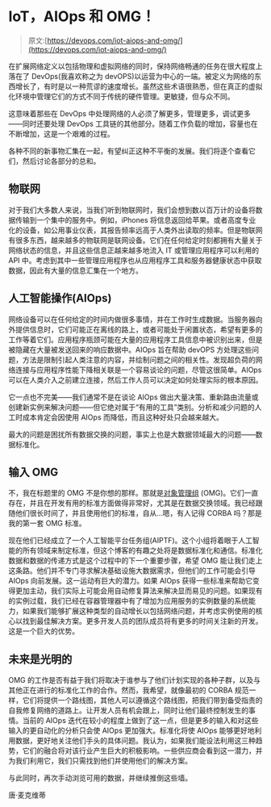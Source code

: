 # IoT，AIOps 和 OMG！

> 原文:[https://devops.com/iot-aiops-and-omg/](https://devops.com/iot-aiops-and-omg/)

在扩展网络定义以包括物理和虚拟网络的同时，保持网络畅通的任务在很大程度上落在了 DevOps(我喜欢称之为 devOPS)以运营为中心的一端。被定义为网络的东西增长了，有时是以一种荒谬的速度增长。虽然这些术语很熟悉，但在真正的虚拟化环境中管理它们的方式不同于传统的硬件管理。更敏捷，但与众不同。

这意味着那些在 DevOps 中处理网络的人必须了解更多，管理更多，调试更多——同时还要处理 DevOps 工具链的其他部分。随着工作负载的增加，容量也在不断增加，这是一个艰难的过程。

各种不同的新事物汇集在一起，有望纠正这种不平衡的发展。我们将逐个查看它们，然后讨论各部分的总和。

## 物联网

对于我们大多数人来说，当我们听到物联网时，我们会想到数以百万计的设备将数据传输到一个集中的服务中。例如，iPhones 将信息返回给苹果。或者高度专业化的设备，如公用事业仪表，其报告频率远高于人类外出读取的频率。但是物联网有很多东西，越来越多的物联网是联网设备。它们在任何给定时刻都拥有大量关于网络状态的信息，并且这些信息正越来越多地流入 IT 或管理应用程序可以利用的 API 中。考虑到其中一些管理应用程序也从应用程序工具和服务器健康状态中获取数据，因此有大量的信息汇集在一个地方。

## 人工智能操作(AIOps)

网络设备可以在任何给定的时间内做很多事情，并在工作时生成数据。当服务器向外提供信息时，它们可能正在离线的路上，或者可能处于闲置状态，希望有更多的工作等着它们。应用程序瓶颈可能在大量的应用程序工具信息中被识别出来，但是被隐藏在大量被发送回来的响应数据中。AIOps 旨在帮助 devOPS 方处理这些问题，方法是限制引起人类注意的内容，并绘制问题之间的相关性。发现超负荷的网络连接与应用程序性能下降相关联是一个容易谈论的问题，尽管这很简单。AIOps 可以在人类介入之前建立连接，然后工作人员可以决定如何处理实际的根本原因。

它一点也不完美——我们通常不是在谈论 AIOps 做出大量决策、重新路由流量或创建新实例来解决问题——但它绝对属于“有用的工具”类别。分析和减少问题的人工时成本肯定会因使用 AIOps 而降低，而且这种好处只会越来越大。

最大的问题是困扰所有数据交换的问题，事实上也是大数据领域最大的问题——数据标准化。

## 输入 OMG

不，我在标题里的 OMG 不是你想的那样。那就是[对象管理组](https://www.omg.org/) (OMG)。它们一直存在，并且在开发有用的标准方面做得非常好，尤其是在数据交换领域。我已经跟随他们很长时间了，并且使用他们的标准，自从…嗯，有人记得 CORBA 吗？那是我的第一套 OMG 标准。

现在他们已经成立了一个人工智能平台任务组(AIPTF)。这个小组将着眼于人工智能的所有领域来制定标准，但这个博客的有趣之处将是数据标准化和通信。标准化数据和数据的传递方式是这个过程中的下一个重要步骤，希望 OMG 能让我们走上这条路。他们并不专门寻求解决基础设施大数据需求，但他们的工作可能会引导 AIOps 向前发展。这一运动有巨大的潜力。如果 AIOps 获得一些标准来帮助它变得更加主动，我们实际上可能会用自动修复算法来解决显而易见的问题。如果现有的实例过载，我们已经在容器管理器中有了增加为应用服务的实例数量的系统能力，如果我们能够扩展这种类型的自动增长以包括网络问题，并考虑实例使用的核心以找到最佳解决方案。更多开发人员的团队成员将有更多的时间关注新的开发。这是一个巨大的优势。

## 未来是光明的

OMG 的工作是否有益于我们将取决于谁参与了他们计划实现的各种子群，以及与其他正在进行的标准化工作的合作。然而，我希望，就像最初的 CORBA 规范一样，它们将提供一个路线图，其他人可以遵循这个路线图，把我们带到备受指责的自我修复网络的道路上。让开发人员有机会跟上，同时让他们最终控制发生的事情。当前的 AIOps 迭代在较小的程度上做到了这一点，但是更多的输入和对这些输入的更自动化的分析只会使 AIOps 更加强大。标准化将使 AIOps 能够更好地利用数据，更好地关注他们手头的具体问题。我认为，如果我们能设法利用这三种趋势，它们的融合将对该行业产生巨大的积极影响。一些供应商会看到这一潜力，并为我们利用它，我们只需找到他们并使用他们的解决方案。

与此同时，再次手动浏览可用的数据，并继续推倒这些墙。

唐·麦克维蒂